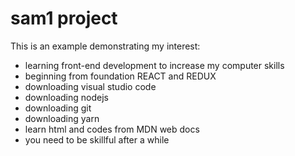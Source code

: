 # sam1 project

This is an example demonstrating my interest:

* learning front-end development to increase my computer skills
* beginning from foundation REACT and REDUX
* downloading visual studio code
* downloading nodejs
* downloading git
* downloading yarn
* learn html  and codes from MDN web docs
* you need to be skillful after a while
